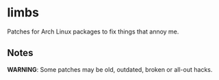 limbs
=====
Patches for Arch Linux packages to fix things that annoy me.


Notes
-----
**WARNING**: Some patches may be old, outdated, broken or all-out hacks.
